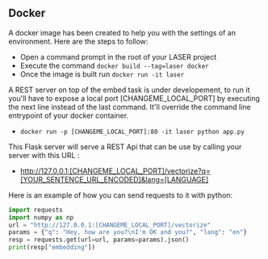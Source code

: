 ## Docker

A docker image has been created to help you with the settings of an environment. Here are the steps to follow:

* Open a command prompt in the root of your LASER project
* Execute the command `docker build --tag=laser docker`
* Once the image is built run `docker run -it laser`

A REST server on top of the embed task is under developement,
to run it you'll have to expose a local port [CHANGEME_LOCAL_PORT] by executing the next line instead of the last command. It'll override the command line entrypoint of your docker container.

* `docker run -p [CHANGEME_LOCAL_PORT]:80 -it laser python app.py`

This Flask server will serve a REST Api that can be use by calling your server with this URL :

*   http://127.0.0.1:[CHANGEME_LOCAL_PORT]/vectorize?q=[YOUR_SENTENCE_URL_ENCODED]&lang=[LANGUAGE]

Here is an example of how you can send requests to it with python:

```python
import requests
import numpy as np
url = "http://127.0.0.1:[CHANGEME_LOCAL_PORT]/vectorize"
params = {"q": "Hey, how are you?\nI'm OK and you?", "lang": "en"}
resp = requests.get(url=url, params=params).json()
print(resp["embedding"])
```
